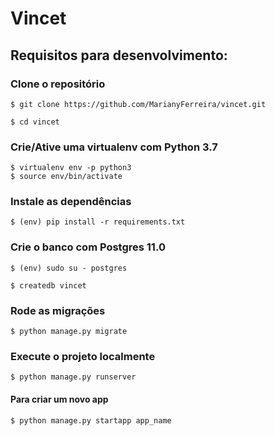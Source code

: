 # Vincet

## Requisitos para desenvolvimento:

### Clone o repositório
    $ git clone https://github.com/MarianyFerreira/vincet.git

    $ cd vincet

### Crie/Ative uma virtualenv com Python 3.7
    $ virtualenv env -p python3
    $ source env/bin/activate

### Instale as dependências
    $ (env) pip install -r requirements.txt

### Crie o banco com Postgres 11.0
    $ (env) sudo su - postgres

    $ createdb vincet

### Rode as migrações
    $ python manage.py migrate

### Execute o projeto localmente
    $ python manage.py runserver

#### Para criar um novo app
    $ python manage.py startapp app_name
    
